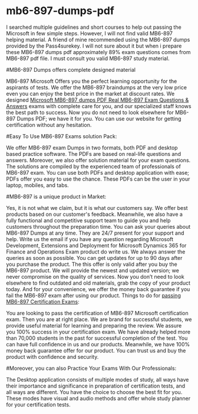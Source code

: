 # mb6-897-dumps-pdf
I searched multiple guidelines and short courses to help out passing the Microsoft in few simple steps. However, I will not find valid MB6-897 helping material. A friend of mine recommended using the MB6-897 dumps provided by the Pass4surekey. I will not sure about it but when i prepare these MB6-897 dumps pdf approximately 89% exam questions comes from MB6-897 pdf file. I must consult you valid MB6-897 study material.

 #MB6-897 Dumps offers complete designed material 
 
MB6-897 Microsoft Offers you the perfect learning opportunity for the aspirants of tests. We offer the MB6-897 braindumps at the very low price even you can enjoy the best price in the market at discount rates. We designed [Microsoft MB6-897 dumps PDF Real MB6-897 Exam Questions & Answers](https://www.pass4surekey.com/exam/mb6-897.html) exams with complete care for you, and our specialized staff knows the best path to success. Now you do not need to look elsewhere for  MB6-897 Dumps PDF; we have it for you. You can use our website for getting certification without any hesitation.   

#Easy To Use MB6-897 Exams solution Pack: 

We offer MB6-897 exam Dumps in two formats, both PDF and desktop based practice software. The PDFs are based on real-life questions and answers. Moreover, we also offer solution material for your exam questions. The solutions are compiled by the experienced team of professionals of MB6-897 exam. You can use both PDFs and desktop application with ease; PDFs offer you easy to use the chance. These PDFs can be the user in your laptop, mobiles, and tabs.

#MB6-897  is a unique product in Market:

Yes, it is not what we claim, but it is what our customers say. We offer best products based on our customer's feedback. Meanwhile, we also have a fully functional and competitive support team to guide you and help customers throughout the preparation time. You can ask your queries about MB6-897 Dumps at any time. They are 24/7 present for your support and help. Write us the email if you have any question regarding Microsoft Development, Extensions and Deployment for Microsoft Dynamics 365 for Finance and Operations Exam  product do write us. We always answer the queries as soon as possible. You can get updates for up to 90 days after you purchase the product. The this offer is only valid after you buy the MB6-897 product. We will provide the newest and updated version; we never compromise on the quality of services.  Now you don’t need to look elsewhere to find outdated and old materials, grab the copy of your product today. And for your convenience, we offer the money back guarantee if you fail the MB6-897 exam after using our product.
Things to do for [passing MB6-897 Certification Exams](https://www.pass4surekey.com/exam/mb6-897.html):

You are looking to pass the certification of MB6-897 Microsoft certification exam. Then you are at right place. We are brand for successful students, we provide useful material for learning and preparing the review. We assure you 100% success in your certification exam. We have already helped more than 70,000 students in the past for successful completion of the test.  You can have full confidence in us and our products. Meanwhile, we have 100% money back guarantee offer for our product. You can trust us and buy the product with confidence and security.

#Moreover, you can also Practice Your Exams With Our Professionals:

The Desktop application consists of multiple modes of study, all ways have their importance and significance in preparation of certification tests, and all ways are different. You have the choice to choose the best fit for you. These modes have visual and audio methods and offer whole study planner for your certification tests.  
